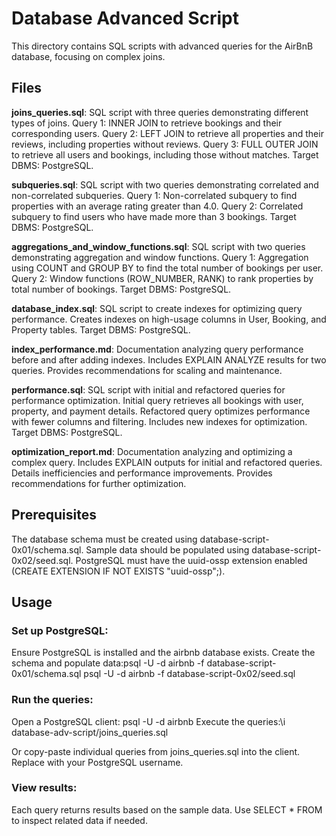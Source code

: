 # Database Advanced Script
This directory contains SQL scripts with advanced queries for the AirBnB database, focusing on complex joins.

## Files
**joins_queries.sql**: SQL script with three queries demonstrating different types of joins.
Query 1: INNER JOIN to retrieve bookings and their corresponding users.
Query 2: LEFT JOIN to retrieve all properties and their reviews, including properties without reviews.
Query 3: FULL OUTER JOIN to retrieve all users and bookings, including those without matches.
Target DBMS: PostgreSQL.

**subqueries.sql**: SQL script with two queries demonstrating correlated and non-correlated subqueries.
Query 1: Non-correlated subquery to find properties with an average rating greater than 4.0.
Query 2: Correlated subquery to find users who have made more than 3 bookings.
Target DBMS: PostgreSQL.

**aggregations_and_window_functions.sql**: SQL script with two queries demonstrating aggregation and window functions.
Query 1: Aggregation using COUNT and GROUP BY to find the total number of bookings per user.
Query 2: Window functions (ROW_NUMBER, RANK) to rank properties by total number of bookings.
Target DBMS: PostgreSQL.

**database_index.sql**: SQL script to create indexes for optimizing query performance.
Creates indexes on high-usage columns in User, Booking, and Property tables.
Target DBMS: PostgreSQL.

**index_performance.md**: Documentation analyzing query performance before and after adding indexes.
Includes EXPLAIN ANALYZE results for two queries.
Provides recommendations for scaling and maintenance.

**performance.sql**: SQL script with initial and refactored queries for performance optimization.
Initial query retrieves all bookings with user, property, and payment details.
Refactored query optimizes performance with fewer columns and filtering.
Includes new indexes for optimization.
Target DBMS: PostgreSQL.
  
**optimization_report.md**: Documentation analyzing and optimizing a complex query.
Includes EXPLAIN outputs for initial and refactored queries.
Details inefficiencies and performance improvements.
Provides recommendations for further optimization.

## Prerequisites
The database schema must be created using database-script-0x01/schema.sql.
Sample data should be populated using database-script-0x02/seed.sql.
PostgreSQL must have the uuid-ossp extension enabled (CREATE EXTENSION IF NOT EXISTS "uuid-ossp";).

## Usage

### Set up PostgreSQL:
Ensure PostgreSQL is installed and the airbnb database exists.
Create the schema and populate data:psql -U <username> -d airbnb -f database-script-0x01/schema.sql
psql -U <username> -d airbnb -f database-script-0x02/seed.sql

### Run the queries:
Open a PostgreSQL client: psql -U <username> -d airbnb
Execute the queries:\i database-adv-script/joins_queries.sql

Or copy-paste individual queries from joins_queries.sql into the client.
Replace <username> with your PostgreSQL username.

### View results:
Each query returns results based on the sample data.
Use SELECT * FROM <table> to inspect related data if needed.
